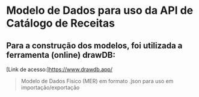 # Modelo de Dados para uso da API de Catálogo de Receitas

## Para a construção dos modelos, foi utilizada a ferramenta (online) drawDB:

[Link de acesso:]https://www.drawdb.app/

> Modelo de Dados Físico (MER) em formato .json para uso em importação/exportação
